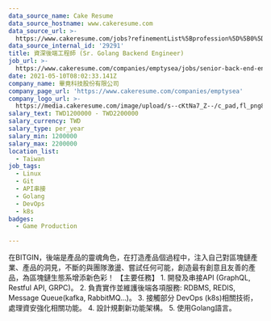 ```yaml
---
data_source_name: Cake Resume
data_source_hostname: www.cakeresume.com
data_source_url: >-
  https://www.cakeresume.com/jobs?refinementList%5Bprofession%5D%5B0%5D=game-production&range%5Bsalary_range%5D%5Bmin%5D=1000000
data_source_internal_id: '29291'
title: 資深後端工程師 (Sr. Golang Backend Engineer)
job_url: >-
  https://www.cakeresume.com/companies/emptysea/jobs/senior-back-end-engineer-619e16
date: 2021-05-10T08:02:33.141Z
company_name: 畢竟科技股份有限公司
company_page_url: 'https://www.cakeresume.com/companies/emptysea'
company_logo_url: >-
  https://media.cakeresume.com/image/upload/s--cKtNa7_Z--/c_pad,fl_png8,h_200,w_200/v1643361192/tcsszjcidx2hqnsprd0p.png
salary_text: TWD1200000 - TWD2200000
salary_currency: TWD
salary_type: per_year
salary_min: 1200000
salary_max: 2200000
location_list:
  - Taiwan
job_tags:
  - Linux
  - Git
  - API串接
  - Golang
  - DevOps
  - k8s
badges:
  - Game Production

---
```


在BITGIN，後端是產品的靈魂角色，在打造產品個過程中，注入自己對區塊鏈產業、產品的洞見，不斷的與團隊激盪、嘗試任何可能，創造最有創意且友善的產品，為區塊鏈生態系增添新色彩！ 【主要任務】 1. 開發及串接API (GraphQL, Restful API, GRPC)。 2. 負責實作並維護後端各項服務: RDBMS, REDIS, Message Queue(kafka, RabbitMQ...)。 3. 接觸部分 DevOps (k8s)相關技術，處理資安強化相關功能。 4. 設計規劃新功能架構。 5. 使用Golang語言。